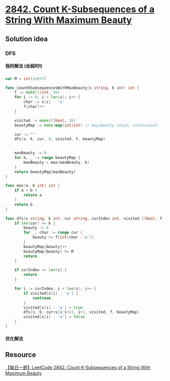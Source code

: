 # [2842. Count K-Subsequences of a String With Maximum Beauty](https://leetcode.com/problems/count-k-subsequences-of-a-string-with-maximum-beauty/description/)

## Solution idea
### DFS

#### 我的解法 (会超时:exclamation:)
```go
var M = int(1e9+7)

func countKSubsequencesWithMaxBeauty(s string, k int) int {
    f := make([]int, 26)
    for i := 0; i < len(s); i++ {
        char := s[i] - 'a'
        f[char]++
    }

    visited := make([]bool, 26)
    beautyMap := make(map[int]int) // key=beauty value; value=count

    cur := ""
    dfs(s, k, cur, 0, visited, f, beautyMap)

    
    maxBeauty := 0
    for k, _ := range beautyMap {
        maxBeauty = max(maxBeauty, k)
    }
    return beautyMap[maxBeauty]
}

func max(a, b int) int {
    if a > b {
        return a
    }
    return b
}

func dfs(s string, k int, cur string, curIndex int, visited []bool, f []int, beautyMap map[int]int) {
    if len(cur) == k {
        beauty := 0
        for _, char := range cur {
            beauty += f[int(char -'a')]
        }
        beautyMap[beauty]++
        beautyMap[beauty] %= M
        return
    }

    if curIndex >= len(s) {
        return
    }

    for i := curIndex; i < len(s); i++ {
        if visited[s[i] - 'a'] {
            continue
        }
        visited[s[i] - 'a'] = true
        dfs(s, k, cur+s[i:i+1], i+1, visited, f, beautyMap)
        visited[s[i] - 'a'] = false
    }
}
```

#### 优化解法

## Resource
[【每日一题】LeetCode 2842. Count K-Subsequences of a String With Maximum Beauty](https://www.youtube.com/watch?v=8pPPcODAWAA)